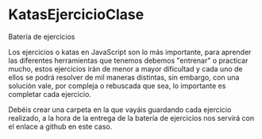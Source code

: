 # KatasEjercicioClase

Batería de ejercicios

Los ejercicios o katas en JavaScript son lo más importante, para aprender las diferentes herramientas que tenemos debemos "entrenar" o practicar mucho, estos ejercicios irán de menor a mayor dificultad y cada uno de ellos se podrá resolver de mil maneras distintas, sin embargo, con una solución vale, por compleja o rebuscada que sea, lo importante es completar cada ejercicio.

Debéis crear una carpeta en la que vayáis guardando cada ejercicio realizado, a la hora de la entrega de la batería de ejercicios nos servirá con el enlace a github en este caso.
